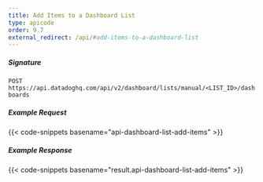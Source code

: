 ```yaml
---
title: Add Items to a Dashboard List
type: apicode
order: 9.7
external_redirect: /api/#add-items-to-a-dashboard-list
---
```


##### Signature

`POST https://api.datadoghq.com/api/v2/dashboard/lists/manual/<LIST_ID>/dashboards`

##### Example Request

{{< code-snippets basename="api-dashboard-list-add-items" >}}

##### Example Response

{{< code-snippets basename="result.api-dashboard-list-add-items" >}}
